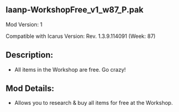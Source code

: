laanp-WorkshopFree_v1_w87_P.pak
----------------------------------------------------------------------
Mod Version: 1

Compatible with Icarus Version: Rev. 1.3.9.114091 (Week: 87)

## Description:
- All items in the Workshop are free. Go crazy!

## Mod Details:
- Allows you to research & buy all items for free at the Workshop.








